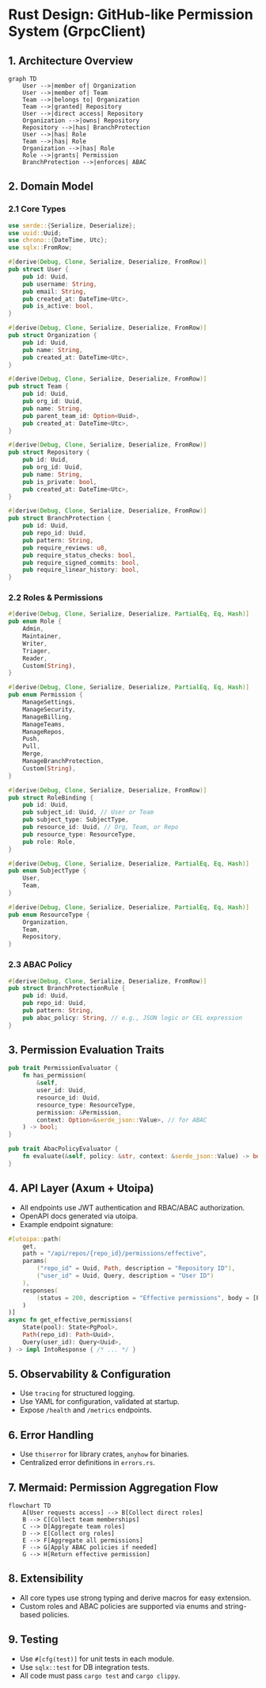 # Rust Design: GitHub-like Permission System (GrpcClient)

## 1. Architecture Overview

```mermaid
graph TD
    User -->|member of| Organization
    User -->|member of| Team
    Team -->|belongs to| Organization
    Team -->|granted| Repository
    User -->|direct access| Repository
    Organization -->|owns| Repository
    Repository -->|has| BranchProtection
    User -->|has| Role
    Team -->|has| Role
    Organization -->|has| Role
    Role -->|grants| Permission
    BranchProtection -->|enforces| ABAC
```

## 2. Domain Model

### 2.1 Core Types

```rust
use serde::{Serialize, Deserialize};
use uuid::Uuid;
use chrono::{DateTime, Utc};
use sqlx::FromRow;

#[derive(Debug, Clone, Serialize, Deserialize, FromRow)]
pub struct User {
    pub id: Uuid,
    pub username: String,
    pub email: String,
    pub created_at: DateTime<Utc>,
    pub is_active: bool,
}

#[derive(Debug, Clone, Serialize, Deserialize, FromRow)]
pub struct Organization {
    pub id: Uuid,
    pub name: String,
    pub created_at: DateTime<Utc>,
}

#[derive(Debug, Clone, Serialize, Deserialize, FromRow)]
pub struct Team {
    pub id: Uuid,
    pub org_id: Uuid,
    pub name: String,
    pub parent_team_id: Option<Uuid>,
    pub created_at: DateTime<Utc>,
}

#[derive(Debug, Clone, Serialize, Deserialize, FromRow)]
pub struct Repository {
    pub id: Uuid,
    pub org_id: Uuid,
    pub name: String,
    pub is_private: bool,
    pub created_at: DateTime<Utc>,
}

#[derive(Debug, Clone, Serialize, Deserialize, FromRow)]
pub struct BranchProtection {
    pub id: Uuid,
    pub repo_id: Uuid,
    pub pattern: String,
    pub require_reviews: u8,
    pub require_status_checks: bool,
    pub require_signed_commits: bool,
    pub require_linear_history: bool,
}
```

### 2.2 Roles & Permissions

```rust
#[derive(Debug, Clone, Serialize, Deserialize, PartialEq, Eq, Hash)]
pub enum Role {
    Admin,
    Maintainer,
    Writer,
    Triager,
    Reader,
    Custom(String),
}

#[derive(Debug, Clone, Serialize, Deserialize, PartialEq, Eq, Hash)]
pub enum Permission {
    ManageSettings,
    ManageSecurity,
    ManageBilling,
    ManageTeams,
    ManageRepos,
    Push,
    Pull,
    Merge,
    ManageBranchProtection,
    Custom(String),
}

#[derive(Debug, Clone, Serialize, Deserialize, FromRow)]
pub struct RoleBinding {
    pub id: Uuid,
    pub subject_id: Uuid, // User or Team
    pub subject_type: SubjectType,
    pub resource_id: Uuid, // Org, Team, or Repo
    pub resource_type: ResourceType,
    pub role: Role,
}

#[derive(Debug, Clone, Serialize, Deserialize, PartialEq, Eq, Hash)]
pub enum SubjectType {
    User,
    Team,
}

#[derive(Debug, Clone, Serialize, Deserialize, PartialEq, Eq, Hash)]
pub enum ResourceType {
    Organization,
    Team,
    Repository,
}
```

### 2.3 ABAC Policy

```rust
#[derive(Debug, Clone, Serialize, Deserialize, FromRow)]
pub struct BranchProtectionRule {
    pub id: Uuid,
    pub repo_id: Uuid,
    pub pattern: String,
    pub abac_policy: String, // e.g., JSON logic or CEL expression
}
```

## 3. Permission Evaluation Traits

```rust
pub trait PermissionEvaluator {
    fn has_permission(
        &self,
        user_id: Uuid,
        resource_id: Uuid,
        resource_type: ResourceType,
        permission: &Permission,
        context: Option<&serde_json::Value>, // for ABAC
    ) -> bool;
}

pub trait AbacPolicyEvaluator {
    fn evaluate(&self, policy: &str, context: &serde_json::Value) -> bool;
}
```

## 4. API Layer (Axum + Utoipa)

- All endpoints use JWT authentication and RBAC/ABAC authorization.
- OpenAPI docs generated via utoipa.
- Example endpoint signature:

```rust
#[utoipa::path(
    get,
    path = "/api/repos/{repo_id}/permissions/effective",
    params(
        ("repo_id" = Uuid, Path, description = "Repository ID"),
        ("user_id" = Uuid, Query, description = "User ID")
    ),
    responses(
        (status = 200, description = "Effective permissions", body = [Permission])
    )
)]
async fn get_effective_permissions(
    State(pool): State<PgPool>,
    Path(repo_id): Path<Uuid>,
    Query(user_id): Query<Uuid>,
) -> impl IntoResponse { /* ... */ }
```

## 5. Observability & Configuration

- Use `tracing` for structured logging.
- Use YAML for configuration, validated at startup.
- Expose `/health` and `/metrics` endpoints.

## 6. Error Handling

- Use `thiserror` for library crates, `anyhow` for binaries.
- Centralized error definitions in `errors.rs`.

## 7. Mermaid: Permission Aggregation Flow

```mermaid
flowchart TD
    A[User requests access] --> B[Collect direct roles]
    B --> C[Collect team memberships]
    C --> D[Aggregate team roles]
    D --> E[Collect org roles]
    E --> F[Aggregate all permissions]
    F --> G[Apply ABAC policies if needed]
    G --> H[Return effective permission]
```

## 8. Extensibility

- All core types use strong typing and derive macros for easy extension.
- Custom roles and ABAC policies are supported via enums and string-based policies.

## 9. Testing

- Use `#[cfg(test)]` for unit tests in each module.
- Use `sqlx::test` for DB integration tests.
- All code must pass `cargo test` and `cargo clippy`.
